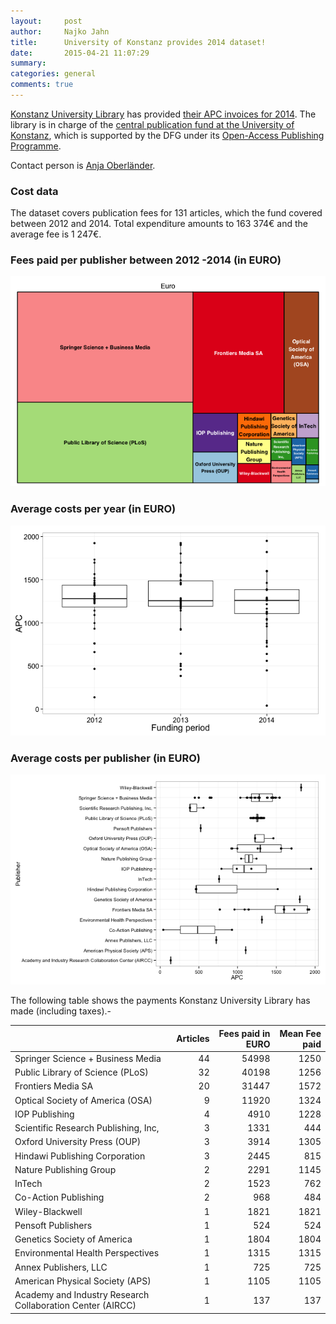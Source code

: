 ```yaml
---
layout:     post
author:		Najko Jahn
title:      University of Konstanz provides 2014 dataset!
date:       2015-04-21 11:07:29
summary:    
categories: general
comments: true
---
```




[Konstanz University Library](http://www.ub.uni-konstanz.de/en/welcome/) has provided [their APC invoices for 2014](https://github.com/OpenAPC/openapc-de/blob/master/data/unikonstanz/2014.csv). The library is in charge of the [central publication fund at the University of Konstanz](http://www.ub.uni-konstanz.de/en/openaccess/open-access-publikationsfond-der-universitaet-konstanz/), which is supported by the DFG under its [Open-Access Publishing Programme](http://www.dfg.de/en/research_funding/programmes/infrastructure/lis/funding_opportunities/open_access_publishing/index.html).

Contact person is [Anja Oberländer](https://scikon.uni-konstanz.de/personen/anja.oberlaender/).

### Cost data



The dataset covers publication fees for 131 articles, which the fund covered between 2012 and 2014. Total expenditure amounts to 163 374€ and the average fee is 1 247€.


### Fees paid per publisher between 2012 -2014 (in EURO)

![plot of chunk tree_unikon](/figure/tree_unikon-1.png) 

###  Average costs per year (in EURO)

![plot of chunk box_unikon_year](/figure/box_unikon_year-1.png) 

###  Average costs per publisher (in EURO)

![plot of chunk box_unikon_publisher](/figure/box_unikon_publisher-1.png) 

The following table shows the payments Konstanz University Library has made (including taxes).-


|                                                           | Articles| Fees paid in EURO| Mean Fee paid|
|:----------------------------------------------------------|--------:|-----------------:|-------------:|
|Springer Science + Business Media                          |       44|             54998|          1250|
|Public Library of Science (PLoS)                           |       32|             40198|          1256|
|Frontiers Media SA                                         |       20|             31447|          1572|
|Optical Society of America (OSA)                           |        9|             11920|          1324|
|IOP Publishing                                             |        4|              4910|          1228|
|Scientific Research Publishing, Inc,                       |        3|              1331|           444|
|Oxford University Press (OUP)                              |        3|              3914|          1305|
|Hindawi Publishing Corporation                             |        3|              2445|           815|
|Nature Publishing Group                                    |        2|              2291|          1145|
|InTech                                                     |        2|              1523|           762|
|Co-Action Publishing                                       |        2|               968|           484|
|Wiley-Blackwell                                            |        1|              1821|          1821|
|Pensoft Publishers                                         |        1|               524|           524|
|Genetics Society of America                                |        1|              1804|          1804|
|Environmental Health Perspectives                          |        1|              1315|          1315|
|Annex Publishers, LLC                                      |        1|               725|           725|
|American Physical Society (APS)                            |        1|              1105|          1105|
|Academy and Industry Research Collaboration Center (AIRCC) |        1|               137|           137|
